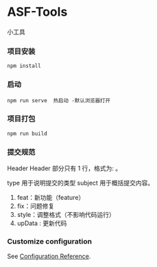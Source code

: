 # ASF-Tools
小工具

### 项目安装

```
npm install
```

### 启动
```
npm run serve  热启动 -默认浏览器打开
```

### 项目打包
```
npm run build
```


### 提交规范

Header Header 部分只有 1 行，格式为<type>: <subject>。

type 用于说明提交的类型 subject 用于概括提交内容。

1. feat：新功能（feature） 
2. fix：问题修复 
3. style：调整格式（不影响代码运行）
4. upData :  更新代码 

### Customize configuration
See [Configuration Reference](https://cli.vuejs.org/config/).



